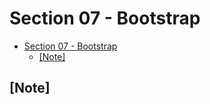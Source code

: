 # Section 07 - Bootstrap

- [Section 07 - Bootstrap](#Section-07---Bootstrap)
  - [[Note]](#Note)

## [Note]